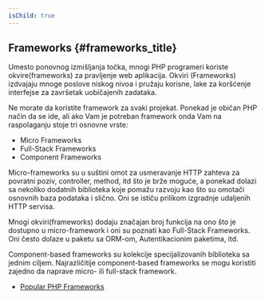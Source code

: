 ```yaml
---
isChild: true
---
```


## Frameworks {#frameworks_title}

Umesto ponovnog izmišljaǌa točka, mnogi PHP programeri koriste okvire(frameworks) za pravljeǌe web aplikacija. Okviri
(Frameworks) izdvajaju mnoge poslove niskog nivoa i pružaju korisne, lake za koršćenje interfejse za završetak uobičajenih zadataka.

Ne morate da koristite framework za svaki projekat. Ponekad je običan PHP način da se ide, ali ako Vam je potreban framework onda Vam na raspolagaǌu stoje tri osnovne vrste:

* Micro Frameworks
* Full-Stack Frameworks
* Component Frameworks

Micro-frameworks su u suštini omot za usmeravanje HTTP zahteva za povratni poziv, controller, method, itd što je brže moguće, a ponekad dolazi sa nekoliko dodatnih biblioteka koje pomažu razvoju kao što su omotači osnovnih baza podataka i slično. Oni se ističu prilikom izgradnje udaljenih HTTP servisa.

Mnogi okviri(frameworks) dodaju značajan broj funkcija na ono što je dostupno u micro-framework i oni su poznati kao Full-Stack Frameworks. Oni često dolaze u paketu sa ORM-om, Autentikacionim paketima, itd.

Component-based frameworks su kolekcije specijalizovanih biblioteka sa jednim ciljem. Najrazličitije component-based frameworks se mogu koristiti zajedno da naprave micro- ili full-stack framework.

* [Popular PHP Frameworks](https://github.com/codeguy/php-the-right-way/wiki/Frameworks)